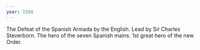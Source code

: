 ```yaml
---
year: 1588
---
```


The Defeat of the Spanish Armada by the English. Lead by Sir Charles Steverborn. The hero of the seven Spanish mains. 1st great hero of the new Order.

